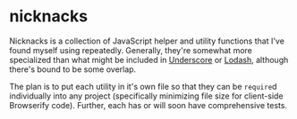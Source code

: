 # nicknacks

Nicknacks is a collection of JavaScript helper and utility functions that I've found myself using repeatedly. Generally, they're somewhat more specialized than what might be included in [Underscore](http://underscorejs.org/) or [Lodash](https://lodash.com/), although there's bound to be some overlap.

The plan is to put each utility in it's own file so that they can be `require`d individually into any project (specifically minimizing file size for client-side Browserify code). Further, each has or will soon have comprehensive tests.